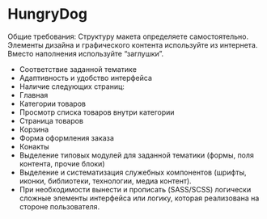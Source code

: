 # HungryDog

Общие требования:
Структуру макета определяете самостоятельно.
Элементы дизайна и графического контента используйте из интернета.
Вместо наполнения используйте “заглушки”.
- Соответствие заданной тематике
- Адаптивность и удобство интерфейса
- Наличие следующих страниц:
- Главная
- Категории товаров
- Просмотр списка товаров внутри категории
- Страница товаров
- Корзина
- Форма оформления заказа
- Конакты
- Выделение типовых модулей для заданной тематики (формы, поля контента,
прочие блоки)
- Выделение и систематизация служебных компонентов (шрифты, иконки,
библиотеки, технологии, медиа контент).
- При необходимости вынести и прописать (SASS/SCSS) логически сложные
элементы интерфейса или логику, которая реализована на стороне пользователя.
